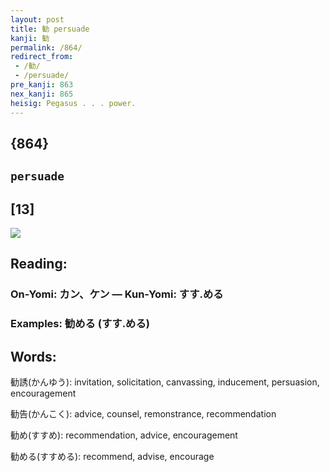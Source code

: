 ```yaml
---
layout: post
title: 勧 persuade
kanji: 勧
permalink: /864/
redirect_from:
 - /勧/
 - /persuade/
pre_kanji: 863
nex_kanji: 865
heisig: Pegasus . . . power.
---
```


## {864}

## `persuade`

## [13]

<div class="stroke"><img src="E58BA7.png" /></div>

## Reading:

### On-Yomi: カン、ケン &mdash; Kun-Yomi: すす.める

### Examples: 勧める (すす.める)

## Words:

勧誘(かんゆう): invitation, solicitation, canvassing, inducement, persuasion, encouragement

勧告(かんこく): advice, counsel, remonstrance, recommendation

勧め(すすめ): recommendation, advice, encouragement

勧める(すすめる): recommend, advise, encourage
